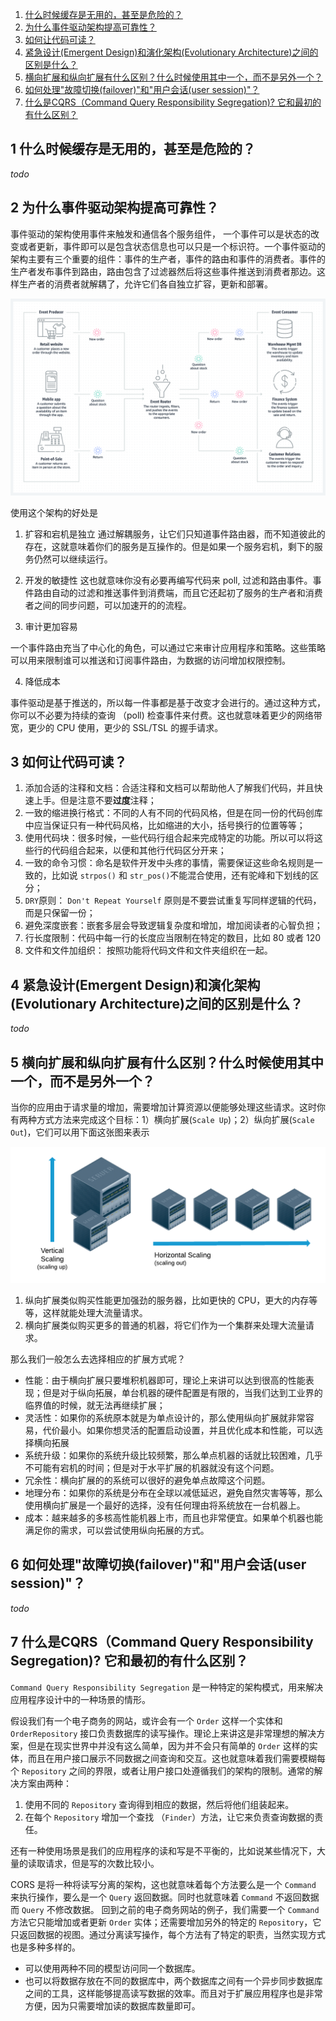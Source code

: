 1. [什么时候缓存是无用的，甚至是危险的？](#1-shen-me-shi-hou-huan-cun-shi-wu-yong-de-shen-zhi-shi-wei-xian-de)
2. [为什么事件驱动架构提高可靠性？](#2-wei-shen-me-shi-jian-qu-dong-jia-gou-ti-gao-ke-kao-xing)
3. [如何让代码可读？](#3-ru-he-rang-dai-ma-ke-du)
4. [紧急设计(Emergent Design)和演化架构(Evolutionary Architecture)之间的区别是什么？](#4-jin-ji-she-ji-emergent-design-he-yan-hua-jia-gou-evolutionary-architecture-zhi-jian-de-qu-bie-shi-shen-me)
5. [横向扩展和纵向扩展有什么区别？什么时候使用其中一个，而不是另外一个？](#5-heng-xiang-kuo-zhan-he-zong-xiang-kuo-zhan-you-shen-me-qu-bie-shen-me-shi-hou-shi-yong-qi-zhong-yi-ge-er-bu-shi-ling-wai-yi-ge)
6. [如何处理"故障切换(failover)"和"用户会话(user session)"？](#6-ru-he-chu-li-gu-zhang-qie-huan-failover-he-yong-hu-hui-hua-user-session)
7. [什么是CQRS（Command Query Responsibility Segregation)? 它和最初的有什么区别？](#7-shen-me-shi-cqrscommand-query-responsibility-segregation-ta-he-zui-chu-de-you-shen-me-qu-bie)

## 1 什么时候缓存是无用的，甚至是危险的？
*todo*

## 2 为什么事件驱动架构提高可靠性？
事件驱动的架构使用事件来触发和通信各个服务组件， 一个事件可以是状态的改变或者更新，事件即可以是包含状态信息也可以只是一个标识符。一个事件驱动的架构主要有三个重要的组件：事件的生产者，事件的路由和事件的消费者。事件的生产者发布事件到路由，路由包含了过滤器然后将这些事件推送到消费者那边。这样生产者的消费者就解耦了，允许它们各自独立扩容，更新和部署。

![](./images/Event-Driven-Architecture.png)

使用这个架构的好处是

1. 扩容和宕机是独立
通过解耦服务，让它们只知道事件路由器，而不知道彼此的存在，这就意味着你们的服务是互操作的。但是如果一个服务宕机，剩下的服务仍然可以继续运行。

2. 开发的敏捷性
这也就意味你没有必要再编写代码来 poll, 过滤和路由事件。事件路由自动的过滤和推送事件到消费端，而且它还起初了服务的生产者和消费者之间的同步问题，可以加速开的的流程。

3. 审计更加容易

一个事件路由充当了中心化的角色，可以通过它来审计应用程序和策略。这些策略可以用来限制谁可以推送和订阅事件路由，为数据的访问增加权限控制。

4. 降低成本

事件驱动是基于推送的，所以每一件事都是基于改变才会进行的。通过这种方式，你可以不必要为持续的查询 （poll) 检查事件来付费。这也就意味着更少的网络带宽，更少的 CPU 使用，更少的 SSL/TSL 的握手请求。

## 3 如何让代码可读？

1. 添加合适的注释和文档：合适注释和文档可以帮助他人了解我们代码，并且快速上手。但是注意不要**过度**注释；
2. 一致的缩进换行格式：不同的人有不同的代码风格，但是在同一份的代码创库中应当保证只有一种代码风格，比如缩进的大小，括号换行的位置等等；
3. 使用代码块：很多时候，一些代码行组合起来完成特定的功能。所以可以将这些行的代码组合起来，以便和其他行代码区分开来；
4. 一致的命令习惯：命名是软件开发中头疼的事情，需要保证这些命名规则是一致的，比如说 `strpos()` 和 `str_pos()`不能混合使用，还有驼峰和下划线的区分；
5. `DRY`原则： `Don't Repeat Yourself` 原则是不要尝试重复写同样逻辑的代码，而是只保留一份；
6. 避免深度嵌套：嵌套多层会导致逻辑复杂度和增加，增加阅读者的心智负担；
7. 行长度限制：代码中每一行的长度应当限制在特定的数目，比如 80 或者 120 
8. 文件和文件加组织： 按照功能将代码文件和文件夹组织在一起。


## 4 紧急设计(Emergent Design)和演化架构(Evolutionary Architecture)之间的区别是什么？
*todo*

## 5 横向扩展和纵向扩展有什么区别？什么时候使用其中一个，而不是另外一个？

当你的应用由于请求量的增加，需要增加计算资源以便能够处理这些请求。这时你有两种方式方法来完成这个目标：1）横向扩展(`Scale Up`)；2）纵向扩展(`Scale Out`)，它们可以用下面这张图来表示

![](./images/horizontal-vs-vertical-scaling-diagram.png)

1. 纵向扩展类似购买性能更加强劲的服务器，比如更快的 CPU，更大的内存等等，这样就能处理大流量请求。
2. 横向扩展类似购买更多的普通的机器，将它们作为一个集群来处理大流量请求。

那么我们一般怎么去选择相应的扩展方式呢？

- 性能：由于横向扩展只要堆积机器即可，理论上来讲可以达到很高的性能表现；但是对于纵向拓展，单台机器的硬件配置是有限的，当我们达到工业界的临界值的时候，就无法再继续扩展；
- 灵活性：如果你的系统原本就是为单点设计的，那么使用纵向扩展就非常容易，代价最小。如果你想灵活的配置启动设置，并且优化成本和性能，可以选择横向拓展
- 系统升级：如果你的系统升级比较频繁，那么单点机器的话就比较困难，几乎不可能有宕机的时间；但是对于水平扩展的机器就没有这个问题。
- 冗余性：横向扩展的的系统可以很好的避免单点故障这个问题。
- 地理分布：如果你的系统是分布在全球以减低延迟，避免自然灾害等等，那么使用横向扩展是一个最好的选择，没有任何理由将系统放在一台机器上。
- 成本：越来越多的多核高性能机器上市，而且也非常便宜。如果单个机器也能满足你的需求，可以尝试使用纵向拓展的方式。

## 6 如何处理"故障切换(failover)"和"用户会话(user session)"？
*todo*
## 7 什么是CQRS（Command Query Responsibility Segregation)? 它和最初的有什么区别？

`Command Query Responsibility Segregation` 是一种特定的架构模式，用来解决应用程序设计中的一种场景的情形。

假设我们有一个电子商务的网站，或许会有一个 `Order` 这样一个实体和 `OrderRepository` 接口负责数据库的读写操作。理论上来讲这是非常理想的解决方案，但是在现实世界中并没有这么简单，因为并不会只有简单的 `Order` 这样的实体，而且在用户接口展示不同数据之间查询和交互。这也就意味着我们需要模糊每个 `Repository` 之间的界限，或者让用户接口处遵循我们的架构的限制。通常的解决方案由两种：

1. 使用不同的 `Repository` 查询得到相应的数据，然后将他们组装起来。
2. 在每个 `Repository` 增加一个查找 （`Finder`）方法，让它来负责查询数据的责任。 

还有一种使用场景是我们的应用程序的读和写是不平衡的，比如说某些情况下，大量的读取请求，但是写的次数比较小。

CORS 是将一种将读写分离的架构，这也就意味着每个方法要么是一个 `Command` 来执行操作，要么是一个 `Query` 返回数据。同时也就意味着 `Command` 不返回数据而 `Query` 不修改数据。 回到之前的电子商务网站的例子，我们需要一个 `Command` 方法它只能增加或者更新 `Order` 实体；还需要增加另外的特定的 `Repository`，它只返回数据的视图。通过分离读写操作，每个方法有了特定的职责，当然实现方式也是多种多样的。

- 可以使用两种不同的模型访问同一个数据库。
- 也可以将数据存放在不同的数据库中，两个数据库之间有一个异步同步数据库之间的工具，这样能够提高读写数据的效率。而且对于扩展应用程序也是非常方便，因为只需要增加读的数据库数量即可。